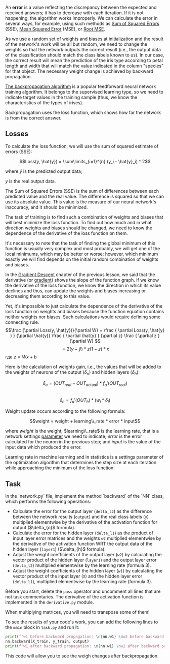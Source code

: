 An **error** is a value reflecting the discrepancy between the expected and received answers; it has to decrease with each iteration.
If it is not happening, the algorithm works improperly. We can calculate the error in several ways, for example, using such methods as
[Sum of Squared Errors](https://en.wikipedia.org/wiki/Residual_sum_of_squares) 
(SSE), [Mean Squared Error](https://en.wikipedia.org/wiki/Mean_squared_error) (MSE), or [Root MSE](https://en.wikipedia.org/wiki/Root-mean-square_deviation). 

As we use a random set of weights and biases at initialization and the result of the network's work will be all but random, we need to change the weights so that the network outputs the correct result (i.e.,
the output data of the classification should match the class labels known to us).
In our case, the correct result will mean the prediction of the iris type according to petal length and width that will match
the value indicated in the column "species" for that object. The necessary weight change is achieved by backward propagation.

<a href="https://en.wikipedia.org/wiki/Backpropagation">The backpropagation algorithm</a> is 
a popular feedforward neural network training algorithm. It belongs to the supervised learning type, so we need to indicate target values in the training sample
(thus, we know the characteristics of the types of irises).

Backpropagation uses the loss function, which shows how far the network is from the correct answer.

<h2>Losses</h2>

To calculate the loss function, we will use the sum of squared estimate of errors (SSE):

$$Loss(y, \hat{y}) = \sum\limits_{i=1}^{n} (y_i - \hat{y}_i) ^ 2$$

where $\hat{y}$ is the predicted output data;

$y$ is the real output data.

The Sum of Squared Errors (SSE) is the sum of differences between each predicted value and the real value.
The difference is squared so that we can use its absolute value. This value is the measure of our neural network's inaccuracy, and it should be minimized.

The task of training is to find such a combination of weights and biases that will best minimize the loss function. To find out how much and in what direction
weights and biases should be changed, we need to know the dependence of the derivative of the loss function on them.

<div class="hint">It's necessary to note that the task of finding the global minimum of this function is usually very complex and
most probably, we will get one of the local minimums, which may be better or worse; however, which minimum exactly we will find
depends on the initial random combination of weights and biases.</div>

In the <a href="https://en.wikipedia.org/wiki/Gradient_descent#:~:text=Gradient%20descent%20is%20a%20first,the%20direction%20of%20steepest%20descent.">Gradient Descent</a> 
chapter of the previous lesson, we said that the derivative (or <a href="https://en.wikipedia.org/wiki/Gradient">gradient</a>) shows the slope 
of the function graph. If we know the derivative of the loss function, we know the direction in which its value declines and thus, can update the weights
and biases increasing or decreasing them according to this value.

Yet, it's impossible to just calculate the dependence of the derivative of the loss function on weights and biases because the function equation contains neither weights nor biases.
Such calculations would require defining some connecting rule.
$$\frac {\partial Loss(y, \hat{y})}{\partial W} = \frac { \partial Loss(y, \hat{y} ) } {\partial \hat{y}} \frac { \partial \hat{y} } {\partial z} \frac { \partial z } {\partial W} $$
$$= 2 (y - \hat{y} ) * z (1- z) * x$$
где $z = Wx + b$

Here is the calculation of weights gain, i.e., the values that will be added to the weights of neurons of the output ($\delta_{o}$) and hidden layers ($\delta_{h}$):


$$\delta_o=(OUT_{real} - OUT_{actual}) * f_a'(OUT_{real})$$   
$$\delta_h=f_a'(OUT_h) * (w_i * \delta_i)$$

Weight update occurs according to the following formula:

$$weight = weight + learning\\_rate * error * input$$

where $weight$ is the weight; $learning\\_rate$ is the learning rate, that is a network settings <a href="https://en.wikipedia.org/wiki/Learning_rate">parameter</a> we need to indicate; $error$ is the error calculated for the neuron
in the previous step; and $input$ is the value of the input data which produced the error.

<div class="hint">Learning rate in machine learning and in statistics is a settings parameter of the optimization algorithm 
that determines the step size at each iteration while approaching the minimum of the loss function.</div>


<h2>Task</h2>
In the `network.py` file, implement the method `backward` of the `NN` class, which performs the following operations:

<ul>
<li>Calculate the error for the output layer (<code>delta_l2</code>) as the difference between the network results (<code>output</code>) and the real class labels (<code>y</code>) multiplied elementwise by the derivative of the activation function for output ($\delta_{o}$ formula).</li>
<li>Calculate the error for the hidden layer (<code>delta_l1</code>) as the product of input layer error matrices and the weights <code>w2</code> multiplied elementwise by the derivative of the activation function WRT the output data of the hidden layer (<code>layer1</code>) ($\delta_{h}$ formula).</li>
<li>Adjust the weight coefficients of the output layer (<code>w2</code>) by calculating the vector product of the hidden layer (<code>layer1</code>) and the output layer error (<code>delta_l2</code>) multiplied elementwise by the learning rate (formula 3).</li>
<li>Adjust the weight coefficients of the hidden layer (<code>w1</code>) by calculating the vector product of the input layer (<code>X</code>) and the hidden layer error (<code>delta_l1</code>), multiplied elementwise by the learning rate (formula 3).</li>
</ul>

Before you start, delete the `pass` operator and uncomment all lines that are not task commentaries.
The derivative of the activation function is implemented in the `derivative.py` module.

<div class="hint">When multiplying matrices, you will need to transpose some of them!</div>


To see the results of your code's work, you can add the following lines to the `main` block in `task.py` and run it:

```python
print(f'w1 before backward propagation: \n{nn.w1} \nw2 before backward propagation:\n{nn.w2}')
nn.backward(X_train, y_train, output)
print(f'w1 after backward propagation: \n{nn.w1} \nw2 after backward propagation:\n{nn.w2}')
```
This code will allow you to see the weigh changes after backpropagation.